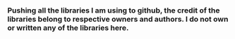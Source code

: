### Pushing all the libraries I am using to github, the credit of the libraries belong to respective owners and authors. I do not own or written any of the libraries here.